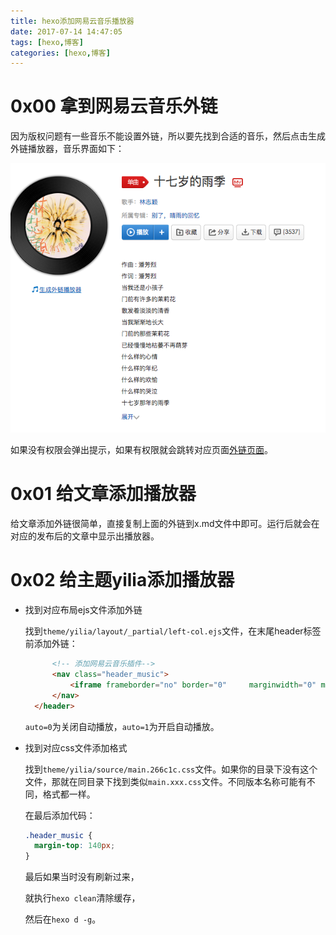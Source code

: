 ```yaml
---
title: hexo添加网易云音乐播放器
date: 2017-07-14 14:47:05
tags: [hexo,博客]
categories: [hexo,博客]
---
```


# 0x00 拿到网易云音乐外链

因为版权问题有一些音乐不能设置外链，所以要先找到合适的音乐，然后点击生成外链播放器，音乐界面如下：

![音乐界面](hexo添加网易云音乐播放器/音乐界面.png)

如果没有权限会弹出提示，如果有权限就会跳转对应页面[外链页面](http://music.163.com/#/outchain/2/114442/)。

<!-- more -->

# 0x01 给文章添加播放器

给文章添加外链很简单，直接复制上面的外链到x.md文件中即可。运行后就会在对应的发布后的文章中显示出播放器。



# 0x02 给主题yilia添加播放器

- 找到对应布局ejs文件添加外链

  找到`theme/yilia/layout/_partial/left-col.ejs`文件，在末尾header标签前添加外链：

  ```html
  		<!-- 添加网易云音乐插件-->
  		<nav class="header_music">
  			<iframe frameborder="no" border="0" 	marginwidth="0" marginheight="0" width=250 height=86 src="//music.163.com/outchain/player?type=2&id=114442&auto=0&height=66"></iframe>
  		</nav>
  	</header>
  ```

  `auto=0`为关闭自动播放，`auto=1`为开启自动播放。

- 找到对应css文件添加格式

  找到`theme/yilia/source/main.266c1c.css`文件。如果你的目录下没有这个文件，那就在同目录下找到类似`main.xxx.css`文件。不同版本名称可能有不同，格式都一样。

  在最后添加代码：

  ```css
  .header_music {
    margin-top: 140px;
  }

  ```

  最后如果当时没有刷新过来，

  就执行`hexo clean`清除缓存，

  然后在`hexo d -g`。
